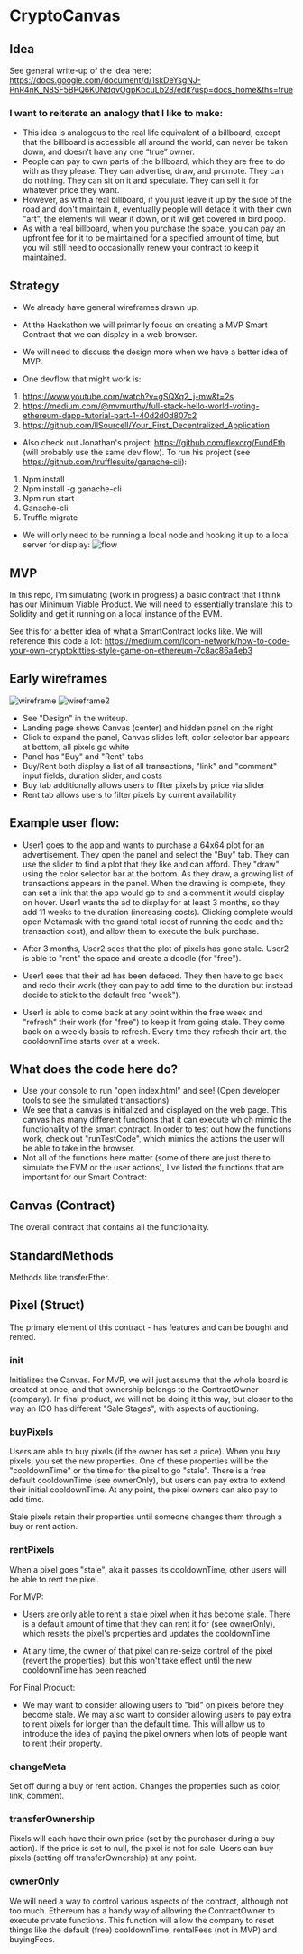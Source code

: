 # CryptoCanvas

## Idea
See general write-up of the idea here: https://docs.google.com/document/d/1skDeYsgNJ-PnR4nK_N8SF5BPQ6K0NdqvOgpKbcuLb28/edit?usp=docs_home&ths=true

### I want to reiterate an analogy that I like to make:
- This idea is analogous to the real life equivalent of a billboard, except that the billboard is accessible all around the world, can never be taken down, and doesn’t have any one “true” owner.
- People can pay to own parts of the billboard, which they are free to do with as they please. They can advertise, draw, and promote. They can do nothing. They can sit on it and speculate. They can sell it for whatever price they want.
- However, as with a real billboard, if you just leave it up by the side of the road and don't maintain it, eventually people will deface it with their own "art", the elements will wear it down, or it will get covered in bird poop.
- As with a real billboard, when you purchase the space, you can pay an upfront fee for it to be maintained for a specified amount of time, but you will still need to occasionally renew your contract to keep it maintained.

## Strategy
- We already have general wireframes drawn up.
- At the Hackathon we will primarily focus on creating a MVP Smart Contract that we can display in a web browser.
- We will need to discuss the design more when we have a better idea of MVP.

- One devflow that might work is:
1. https://www.youtube.com/watch?v=gSQXq2_j-mw&t=2s
2. https://medium.com/@mvmurthy/full-stack-hello-world-voting-ethereum-dapp-tutorial-part-1-40d2d0d807c2
3. https://github.com/llSourcell/Your_First_Decentralized_Application

- Also check out Jonathan's project: https://github.com/flexorg/FundEth (will probably use the same dev flow). To run his project (see https://github.com/trufflesuite/ganache-cli):
1. Npm install
2. Npm install -g ganache-cli
3. Npm run start
4. Ganache-cli
5. Truffle migrate

- We will only need to be running a local node and hooking it up to a local server for display:
![flow]

## MVP
In this repo, I'm simulating (work in progress) a basic contract that I think has our Minimum Viable Product.
We will need to essentially translate this to Solidity and get it running on a local instance of the EVM.

See this for a better idea of what a SmartContract looks like. We will reference this code a lot: https://medium.com/loom-network/how-to-code-your-own-cryptokitties-style-game-on-ethereum-7c8ac86a4eb3

## Early wireframes
![wireframe]
![wireframe2]

- See "Design" in the writeup.
- Landing page shows Canvas (center) and hidden panel on the right
- Click to expand the panel, Canvas slides left, color selector bar appears at bottom, all pixels go white
- Panel has "Buy" and "Rent" tabs
- Buy/Rent both display a list of all transactions, "link" and "comment" input fields, duration slider, and costs
- Buy tab additionally allows users to filter pixels by price via slider
- Rent tab allows users to filter pixels by current availability

## Example user flow:
- User1 goes to the app and wants to purchase a 64x64 plot for an advertisement. They open the panel and select the "Buy" tab. They can use the slider to find a plot that they like and can afford. They "draw" using the color selector bar at the bottom. As they draw, a growing list of transactions appears in the panel. When the drawing is complete, they can set a link that the app would go to and a comment it would display on hover. User1 wants the ad to display for at least 3 months, so they add 11 weeks to the duration (increasing costs). Clicking complete would open Metamask with the grand total (cost of running the code and the transaction cost), and allow them to execute the bulk purchase.

- After 3 months, User2 sees that the plot of pixels has gone stale. User2 is able to "rent" the space and create a doodle (for "free").

- User1 sees that their ad has been defaced. They then have to go back and redo their work (they can pay to add time to the duration but instead decide to stick to the default free "week").

- User1 is able to come back at any point within the free week and "refresh" their work (for "free") to keep it from going stale. They come back on a weekly basis to refresh. Every time they refresh their art, the cooldownTime starts over at a week.

## What does the code here do?
- Use your console to run "open index.html" and see! (Open developer tools to see the simulated transactions)
- We see that a canvas is initialized and displayed on the web page. This canvas has many different functions that it can execute which mimic the functionality of the smart contract. In order to test out how the functions work, check out "runTestCode", which mimics the actions the user will be able to take in the browser.
- Not all of the functions here matter (some of there are just there to simulate the EVM or the user actions), I've listed the functions that are important for our Smart Contract:

## Canvas (Contract)
The overall contract that contains all the functionality.

## StandardMethods
Methods like transferEther.

## Pixel (Struct)
The primary element of this contract - has features and can be bought and rented.

### init
Initializes the Canvas. For MVP, we will just assume that the whole board is created at once, and that ownership belongs to the ContractOwner (company). In final product, we will not be doing it this way, but closer to the way an ICO has different "Sale Stages", with aspects of auctioning.

### buyPixels
Users are able to buy pixels (if the owner has set a price). When you buy pixels, you set the new properties. One of these properties will be the "cooldownTime" or the time for the pixel to go "stale". There is a free default cooldownTime (see ownerOnly), but users can pay extra to extend their initial cooldownTime. At any point, the pixel owners can also pay to add time.

Stale pixels retain their properties until someone changes them through a buy or rent action.

### rentPixels
When a pixel goes "stale", aka it passes its cooldownTime, other users will be able to rent the pixel.

For MVP:
- Users are only able to rent a stale pixel when it has become stale. There is a default amount of time that they can rent it for (see ownerOnly), which resets the pixel's properties and updates the cooldownTime.

- At any time, the owner of that pixel can re-seize control of the pixel (revert the properties), but this won't take effect until the new cooldownTime has been reached

For Final Product:
- We may want to consider allowing users to "bid" on pixels before they become stale. We may also want to consider allowing users to pay extra to rent pixels for longer than the default time. This will allow us to introduce the idea of paying the pixel owners when lots of people want to rent their property.

### changeMeta
Set off during a buy or rent action. Changes the properties such as color, link, comment.

### transferOwnership
Pixels will each have their own price (set by the purchaser during a buy action). If the price is set to null, the pixel is not for sale. Users can buy pixels (setting off transferOwnership) at any point.

### ownerOnly
We will need a way to control various aspects of the contract, although not too much. Ethereum has a handy way of allowing the ContractOwner to execute private functions. This function will allow the company to reset things like the default (free) cooldownTime, rentalFees (not in MVP) and buyingFees.

[wireframe]: ./wireframe.jpg
[wireframe2]: ./wireframe2.jpg
[flow]: ./flow.png
